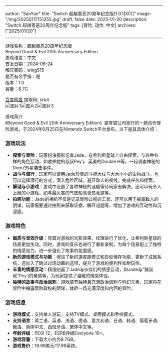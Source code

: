 
---
author: "SanYue"
title: "Switch 超越善恶20周年纪念版[1.0.1|XCI]"
image: "/img/20250117151355.jpg"
draft: false
date: 2025-01-20
description: "Switch 超越善恶20周年纪念版"
tags: [冒险, 动作, 中文]
archives: ["2025/01/20"]

---

游戏名称：超越善恶20周年纪念版   
Beyond Good & Evil 20th Anniversary Edition    
游戏语言：中文  
首发日期：2024-06-24  
解压密码：wing515  
是否有金手指：是  
版本：1.0   
容量：8.7G

[百度网盘](https://pan.baidu.com/s/1OUohAZ62DfCxTLrl3raUtQ) 提取码: srb4  
![图片1](/img/7c9f02.jpg)![图片2](/img/b7d431.jpg)![图片3](/img/08b334.jpg)  

游戏简介  
《Beyond Good & Evil 20th Anniversary Edition》是育碧公司发行的一款动作冒险游戏，于2024年6月25日在Nintendo Switch平台发布。以下是其具体介绍：

### 游戏玩法
- **探索与冒险**：玩家扮演摄影记者Jade，在希利斯星球上自由探索，与各种各样的角色互动，如收养她的叔叔Pey’j、英勇的Double H等，一起调查神秘的DomZ外星袭击事件。
- **战斗与潜行**：玩家可以使用Jade珍贵的斗棍大杖与大大小小的生物战斗，也可以选择潜行的方式，潜入危险区域，避开敌人的视线，完成任务和探索。
- **解谜与小游戏**：游戏中设置了各种神秘的谜题等待玩家去解决，还可以玩令人上瘾的小游戏，如与最厉害的气垫船驾驶员竞速等。
- **拍照功能**：Jade的相机不仅是记录冒险过程的工具，还可以用于揭露敌人的阴谋，玩家需要通过拍照来获取证据、解开谜题等，增加了游戏的互动性和沉浸感。

### 游戏特色
- **画质与音效升级**：育碧对游戏的光影效果、纹理进行了优化，让希利斯星球的场景更加生动。同时，游戏的音乐也进行了重新录制，为每个场景配上了独特的情感张力，进一步强化了故事的氛围感。
- **新的游戏模式与功能**：增加了新的速度跑模式和自动保存功能，更新了成就系统，还加入了跳过过场动画的选项，提升了游戏的便利性和耐玩性。
- **丰富的情感互动**：精细刻画了Jade与伙伴们的情感互动，如Jade与“猪叔叔”Pey’j的亲情等，为玩家提供了温暖的情感体验。
- **独特的故事与政治讽刺**：游戏情节独特且充满政治讽刺与科幻元素，玩家将在冒险中揭露腐败政权的阴谋，体验一场充满深度和内涵的冒险。

### 游戏信息
- **游戏模式**：支持单人游玩，支持TV模式、桌面模式和手持模式。
- **支持语言**：荷兰语、英语、法语、德语、意大利语、日语、韩语、葡萄牙语、俄语、简体中文、西班牙语、繁体中文等。
- **年龄评级**：PEGI 12，ESRB评级Everyone 10+。
- **游戏容量**：下载大小约为8.7GB。
- **游戏售价**：19.99美元/17.99英镑。

